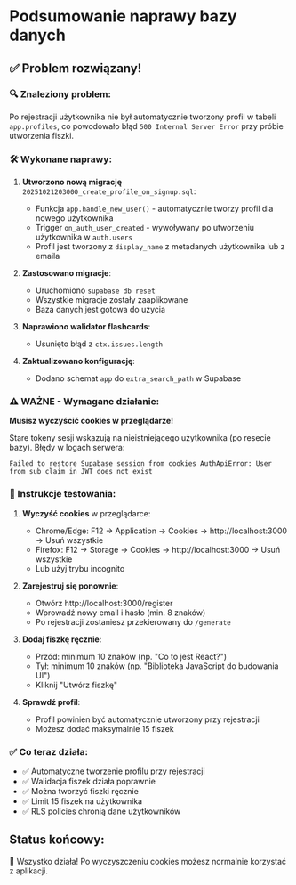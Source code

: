 # Podsumowanie naprawy bazy danych

## ✅ Problem rozwiązany!

### 🔍 Znaleziony problem:
Po rejestracji użytkownika nie był automatycznie tworzony profil w tabeli `app.profiles`, co powodowało błąd `500 Internal Server Error` przy próbie utworzenia fiszki.

### 🛠️ Wykonane naprawy:

1. **Utworzono nową migrację** `20251021203000_create_profile_on_signup.sql`:
   - Funkcja `app.handle_new_user()` - automatycznie tworzy profil dla nowego użytkownika
   - Trigger `on_auth_user_created` - wywoływany po utworzeniu użytkownika w `auth.users`
   - Profil jest tworzony z `display_name` z metadanych użytkownika lub z emaila

2. **Zastosowano migracje**:
   - Uruchomiono `supabase db reset`
   - Wszystkie migracje zostały zaaplikowane
   - Baza danych jest gotowa do użycia

3. **Naprawiono walidator flashcards**:
   - Usunięto błąd z `ctx.issues.length`

4. **Zaktualizowano konfigurację**:
   - Dodano schemat `app` do `extra_search_path` w Supabase

### ⚠️ WAŻNE - Wymagane działanie:

**Musisz wyczyścić cookies w przeglądarze!**

Stare tokeny sesji wskazują na nieistniejącego użytkownika (po resecie bazy). Błędy w logach serwera:
```
Failed to restore Supabase session from cookies AuthApiError: User from sub claim in JWT does not exist
```

### 🎯 Instrukcje testowania:

1. **Wyczyść cookies** w przeglądarce:
   - Chrome/Edge: F12 → Application → Cookies → http://localhost:3000 → Usuń wszystkie
   - Firefox: F12 → Storage → Cookies → http://localhost:3000 → Usuń wszystkie
   - Lub użyj trybu incognito

2. **Zarejestruj się ponownie**:
   - Otwórz http://localhost:3000/register
   - Wprowadź nowy email i hasło (min. 8 znaków)
   - Po rejestracji zostaniesz przekierowany do `/generate`

3. **Dodaj fiszkę ręcznie**:
   - Przód: minimum 10 znaków (np. "Co to jest React?")
   - Tył: minimum 10 znaków (np. "Biblioteka JavaScript do budowania UI")
   - Kliknij "Utwórz fiszkę"

4. **Sprawdź profil**:
   - Profil powinien być automatycznie utworzony przy rejestracji
   - Możesz dodać maksymalnie 15 fiszek

### ✅ Co teraz działa:

- ✅ Automatyczne tworzenie profilu przy rejestracji
- ✅ Walidacja fiszek działa poprawnie
- ✅ Można tworzyć fiszki ręcznie
- ✅ Limit 15 fiszek na użytkownika
- ✅ RLS policies chronią dane użytkowników

## Status końcowy:
🎉 Wszystko działa! Po wyczyszczeniu cookies możesz normalnie korzystać z aplikacji.



